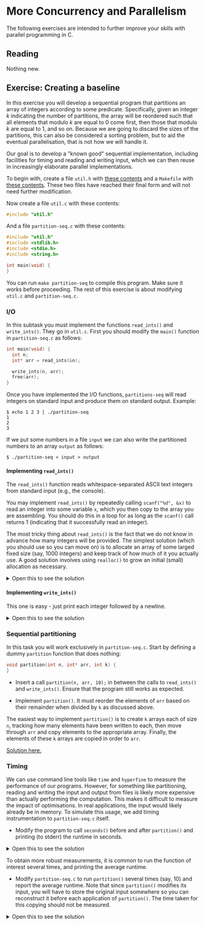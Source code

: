 # More Concurrency and Parallelism

The following exercises are intended to further improve your skills
with parallel programming in C.

## Reading

Nothing new.

## Exercise: Creating a baseline

In this exercise you will develop a sequential program that partitions
an array of integers according to some predicate. Specifically, given
an integer *k* indicating the number of partitions, the array will be
reordered such that all elements that modulo *k* are equal to 0 come
first, then those that modulo *k* are equal to 1, and so on. Because
we are going to discard the sizes of the partitions, this can also be
considered a sorting problem, but to aid the eventual parallelisation,
that is not how we will handle it.

Our goal is to develop a "known good" sequential implementation,
including facilities for timing and reading and writing input, which
we can then reuse in increasingly elaborate parallel implementations.

To begin with, create a file `util.h` with [these
contents](solutions/util.h) and a `Makefile` with [these
contents](solutions/Makefile). These two files have reached their
final form and will not need further modification.

Now create a file `util.c` with these contents:

```C
#include "util.h"
```

And a file `partition-seq.c` with these contents:

```C
#include "util.h"
#include <stdlib.h>
#include <stdio.h>
#include <string.h>

int main(void) {
}
```

You can run `make partition-seq` to compile this program. Make sure it
works before proceeding. The rest of this exercise is about modifying
`util.c` and `partition-seq.c`.

### I/O

In this subtask you must implement the functions `read_ints()` and
`write_ints()`. They go in `util.c`. First you should modify the
`main()` function in `partition-seq.c` as follows:

```C
int main(void) {
  int n;
  int* arr = read_ints(&n);

  write_ints(n, arr);
  free(arr);
}
```

Once you have implemented the I/O functions, `partitions-seq` will
read integers on standard input and produce them on standard output.
Example:

```
$ echo 1 2 3 | ./partition-seq
1
2
3
```

If we put some numbers in a file `input` we can also write the
partitioned numbers to an array `output` as follows:

```
$ ./partition-seq < input > output
```

#### Implementing `read_ints()`

The `read_ints()` function reads whitespace-separated ASCII text
integers from standard input (e.g., the console).

You may implement `read_ints()` by repeatedly calling `scanf("%d",
&x)` to read an integer into some variable `x`, which you then copy to
the array you are assembling. You should do this in a loop for as long
as the `scanf()` call returns 1 (indicating that it successfully read
an integer).

The most tricky thing about `read_ints()` is the fact that we do not
know in advance how many integers will be provided. The simplest
solution (which you should use so you can move on) is to allocate an
array of some larged fixed size (say, 1000 integers) and keep track of
how much of it you actually use. A good solution involves using
`realloc()` to grow an initial (small) allocation as necessary.

<details>
<summary>Open this to see the solution</summary>

```C
int* read_ints(int *n) {
  int capacity = 10;
  int used = 0;

  int *arr = malloc(capacity * sizeof(int));

  while (scanf("%d", &arr[used]) == 1) {
    used++;
    if (used == capacity) {
      capacity *= 2;
      arr = realloc(arr, capacity * sizeof(int));
    }
  }

  *n = used;
  return arr;
}
```

</details>

#### Implementing `write_ints()`

This one is easy - just print each integer followed by a newline.

<details>
<summary>Open this to see the solution</summary>

```C
void write_ints(int n, int *arr) {
  for (int i = 0; i < n; i++) {
    printf("%d\n", arr[i]);
  }
}
```

</details>

### Sequential partitioning

In this task you will work exclusively in `partition-seq.c`. Start by
defining a dummy `partition` function that does nothing:

```C
void partition(int n, int* arr, int k) {
}
```

* Insert a call `partition(n, arr, 10);` in between the calls to
  `read_ints()` and `write_ints()`. Ensure that the program still
  works as expected.

* Implement `partition()`. It must reorder the elements of `arr` based
  on their remainder when divided by `k` as discussed above.

The easiest way to implement `partition()` is to create `k` arrays
each of size `n`, tracking how many elements have been written to
each, then move through `arr` and copy elements to the appropriate
array. Finally, the elements of these `k` arrays are copied in order
to `arr`.

[Solution here.](solutions/partition-seq.c)

### Timing

We can use command line tools like `time` and `hyperfine` to measure
the performance of our programs. However, for something like
partitioning, reading and writing the input and output from files is
likely more expensive than actually performing the computation. This
makes it difficult to measure the impact of optimisations. In real
applications, the input would likely already be in memory. To simulate
this usage, we add timing instrumentation to `partition-seq.c` itself.

* Modify the program to call `seconds()` before and after
  `partition()` and printing (to stderr) the runtime in seconds.

<details>
<summary>Open this to see the solution</summary>

```C
  double bef = seconds();
  partition(n, arr, 10);
  double aft = seconds();
  fprintf(stderr, "Runtime: %f\n", aft-bef);
```
</details>

To obtain more robust measurements, it is common to run the function
of interest several times, and printing the average runtime.

* Modify `partition-seq.c` to run `partition()` several times (say,
  10) and report the average runtime. Note that since `partition()`
  modifies its input, you will have to store the original input
  somewhere so you can reconstruct it before each application of
  `partition()`. The time taken for this copying should not be
  measured.

<details>
<summary>Open this to see the solution</summary>

```C
  int *orig = malloc(n * sizeof(int));
  memcpy(orig, arr, n * sizeof(int));

  double elapsed = 0;
  for (int i = 0; i < runs; i++) {
    memcpy(arr, orig, n * sizeof(int));
    double bef = seconds();
    partition(n, arr, 10);
    double aft = seconds();
    elapsed += aft - bef;
  }
  fprintf(stderr, "Runtime (mean of %d): %f\n", runs, elapsed/runs);
```

</details>
